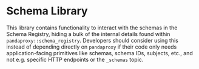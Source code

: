 # Schema Library

This library contains functionality to interact with the schemas in the Schema Registry, hiding a bulk of the internal details found within `pandaproxy::schema_registry`. Developers should consider using this instead of depending directly on `pandaproxy` if their code only needs application-facing primitives like schemas, schema IDs, subjects, etc., and not e.g. specific HTTP endpoints or the `_schemas` topic.
